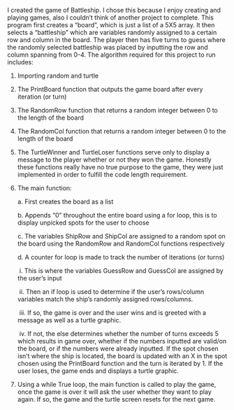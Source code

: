 I created the game of Battleship. I chose this because I enjoy creating and playing games, also I couldn’t think of another project to complete. This program first creates a “board”, which is just a list of a 5X5 array. It then selects a “battleship” which are variables randomly assigned to a certain row and column in the board. The player then has five turns to guess where the randomly selected battleship was placed by inputting the row and column spanning from 0-4. The algorithm required for this project to run includes:

 

1. Importing random and turtle 

2. The PrintBoard function that outputs the game board after every iteration (or turn)

3. The RandomRow function that returns a random integer between 0 to the length of the board

4. The RandomCol function that returns a random integer between 0 to the length of the board

5. The TurtleWinner and TurtleLoser functions serve only to display a message to the player whether or not they won the game. Honestly these functions really have no true purpose to the game, they were just implemented in order to fulfill the code length requirement.

6. The main function:

   a.  First creates the board as a list

   b.  Appends “0” throughout the entire board using a for loop, this is to display unpicked spots for the user to choose

   c.  The variables ShipRow and ShipCol are assigned to a random spot on the board using the RandomRow and RandomCol functions respectively

   d.  A counter for loop is made to track the number of iterations (or turns)

   ​	    i.   This is where the variables GuessRow and GuessCol are assigned by the user’s input

   ​       ii.   Then an if loop is used to determine if the user’s rows/column variables match the ship’s randomly assigned rows/columns.

   ​       iii.   If so, the game is over and the user wins and is greeted with a message as well as a turtle graphic.

   ​       iv.   If not, the else determines whether the number of turns exceeds 5 which results in game over, whether if the numbers inputted are valid/on the board, or if the numbers were already inputted. If the spot chosen isn’t where the ship is located, the board is updated with an X in the spot chosen using the PrintBoard function and the turn is iterated by 1. If the user loses, the game ends and displays a turtle graphic.

7. Using a while True loop, the main function is called to play the game, once the game is over it will ask the user whether they want to play again. If so, the game and the turtle screen resets for the next game. 